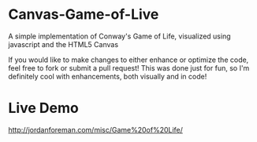 Canvas-Game-of-Live
===================

A simple implementation of Conway's Game of Life, visualized using javascript and the HTML5 Canvas

If you would like to make changes to either enhance or optimize the code, feel free to fork or submit a pull request! This was done just for fun, so I'm definitely cool with enhancements, both visually and in code!

Live Demo
=========
http://jordanforeman.com/misc/Game%20of%20Life/
